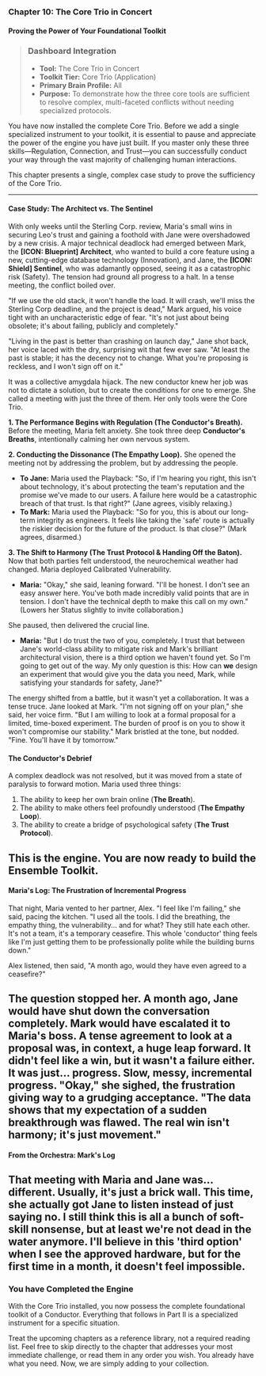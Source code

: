 ### **Chapter 10: The Core Trio in Concert**
#### Proving the Power of Your Foundational Toolkit

> ### **Dashboard Integration**
>
> *   **Tool:** The Core Trio in Concert
> *   **Toolkit Tier:** Core Trio (Application)
> *   **Primary Brain Profile:** All
> *   **Purpose:** To demonstrate how the three core tools are sufficient to resolve complex, multi-faceted conflicts without needing specialized protocols.

You have now installed the complete Core Trio. Before we add a single specialized instrument to your toolkit, it is essential to pause and appreciate the power of the engine you have just built. If you master only these three skills—Regulation, Connection, and Trust—you can successfully conduct your way through the vast majority of challenging human interactions.

This chapter presents a single, complex case study to prove the sufficiency of the Core Trio.

---

#### **Case Study: The Architect vs. The Sentinel**

With only weeks until the Sterling Corp. review, Maria's small wins in securing Leo's trust and gaining a foothold with Jane were overshadowed by a new crisis. A major technical deadlock had emerged between Mark, the **[ICON: Blueprint] Architect**, who wanted to build a core feature using a new, cutting-edge database technology (Innovation), and Jane, the **[ICON: Shield] Sentinel**, who was adamantly opposed, seeing it as a catastrophic risk (Safety). The tension had ground all progress to a halt. In a tense meeting, the conflict boiled over.

"If we use the old stack, it won't handle the load. It will crash, we'll miss the Sterling Corp deadline, and the project is dead," Mark argued, his voice tight with an uncharacteristic edge of fear. "It's not just about being obsolete; it's about failing, publicly and completely."

"Living in the past is better than crashing on launch day," Jane shot back, her voice laced with the dry, surprising wit that few ever saw. "At least the past is stable; it has the decency not to change. What you're proposing is reckless, and I won't sign off on it."

It was a collective amygdala hijack. The new conductor knew her job was not to dictate a solution, but to create the conditions for one to emerge. She called a meeting with just the three of them. Her only tools were the Core Trio.

**1. The Performance Begins with Regulation (The Conductor's Breath).**
Before the meeting, Maria felt anxiety. She took three deep **Conductor's Breaths**, intentionally calming her own nervous system.

**2. Conducting the Dissonance (The Empathy Loop).**
She opened the meeting not by addressing the problem, but by addressing the people.

*   **To Jane:** Maria used the Playback: "So, if I'm hearing you right, this isn't about technology, it's about protecting the team's reputation and the promise we've made to our users. A failure here would be a catastrophic breach of that trust. Is that right?" (Jane agrees, visibly relaxing.)
*   **To Mark:** Maria used the Playback: "So for you, this is about our long-term integrity as engineers. It feels like taking the 'safe' route is actually the riskier decision for the future of the product. Is that close?" (Mark agrees, disarmed.)

**3. The Shift to Harmony (The Trust Protocol & Handing Off the Baton).**
Now that both parties felt understood, the neurochemical weather had changed. Maria deployed Calibrated Vulnerability.

*   **Maria:** "Okay," she said, leaning forward. "I'll be honest. I don't see an easy answer here. You've both made incredibly valid points that are in tension. I don't have the technical depth to make this call on my own." (Lowers her Status slightly to invite collaboration.)

She paused, then delivered the crucial line.

*   **Maria:** "But I do trust the two of you, completely. I trust that between Jane's world-class ability to mitigate risk and Mark's brilliant architectural vision, there is a third option we haven't found yet. So I'm going to get out of the way. My only question is this: How can **we** design an experiment that would give you the data you need, Mark, while satisfying your standards for safety, Jane?"

The energy shifted from a battle, but it wasn't yet a collaboration. It was a tense truce. Jane looked at Mark. "I'm not signing off on your plan," she said, her voice firm. "But I am willing to look at a formal proposal for a limited, time-boxed experiment. The burden of proof is on you to show it won't compromise our stability." Mark bristled at the tone, but nodded. "Fine. You'll have it by tomorrow."

#### **The Conductor's Debrief**

A complex deadlock was not resolved, but it was moved from a state of paralysis to forward motion. Maria used three things:
1.  The ability to keep her own brain online (**The Breath**).
2.  The ability to make others feel profoundly understood (**The Empathy Loop**).
3.  The ability to create a bridge of psychological safety (**The Trust Protocol**).

This is the engine. You are now ready to build the Ensemble Toolkit.
---
#### **Maria's Log: The Frustration of Incremental Progress**
That night, Maria vented to her partner, Alex. "I feel like I'm failing," she said, pacing the kitchen. "I used all the tools. I did the breathing, the empathy thing, the vulnerability... and for what? They still hate each other. It's not a team, it's a temporary ceasefire. This whole 'conductor' thing feels like I'm just getting them to be professionally polite while the building burns down."

Alex listened, then said, "A month ago, would they have even agreed to a ceasefire?"

The question stopped her. A month ago, Jane would have shut down the conversation completely. Mark would have escalated it to Maria's boss. A tense agreement to look at a proposal was, in context, a huge leap forward. It didn't feel like a win, but it wasn't a failure either. It was just... progress. Slow, messy, incremental progress. "Okay," she sighed, the frustration giving way to a grudging acceptance. "The data shows that my expectation of a sudden breakthrough was flawed. The real win isn't harmony; it's just movement."
---
#### **From the Orchestra: Mark's Log**
That meeting with Maria and Jane was... different. Usually, it's just a brick wall. This time, she actually got Jane to listen instead of just saying no. I still think this is all a bunch of soft-skill nonsense, but at least we're not dead in the water anymore. I'll believe in this 'third option' when I see the approved hardware, but for the first time in a month, it doesn't feel impossible.
---
### **You have Completed the Engine**

With the Core Trio installed, you now possess the complete foundational toolkit of a Conductor. Everything that follows in Part II is a specialized instrument for a specific situation.

Treat the upcoming chapters as a reference library, not a required reading list. Feel free to skip directly to the chapter that addresses your most immediate challenge, or read them in any order you wish. You already have what you need. Now, we are simply adding to your collection.
      